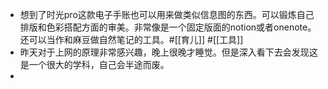 - 想到了时光pro这款电子手账也可以用来做类似信息图的东西。可以锻炼自己排版和色彩搭配方面的审美。非常像是一个固定版面的notion或者onenote。还可以当作和麻豆做自然笔记的工具。#[[育儿]] #[[工具]]
- 昨天对于上网的原理非常感兴趣，晚上很晚才睡觉。但是深入看下去会发现这是一个很大的学科，自己会半途而废。
- 
